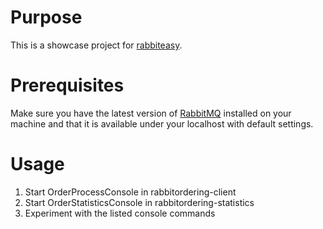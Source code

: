 # Purpose

This is a showcase project for [rabbiteasy](https://github.com/zanox/rabbiteasy).

# Prerequisites

Make sure you have the latest version of [RabbitMQ](http://rabbitmq.com) installed on your machine and that it is available
under your localhost with default settings.

# Usage

1. Start OrderProcessConsole in rabbitordering-client
2. Start OrderStatisticsConsole in rabbitordering-statistics
3. Experiment with the listed console commands